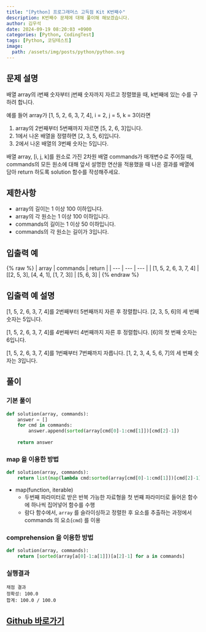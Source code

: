 ```yaml
---
title: "[Python] 프로그래머스 고득점 Kit K번째수"
description: K번째수 문제에 대해 풀이해 해보겠습니다.
author: 김우석
date: 2024-09-19 08:20:03 +0900
categories: [Python, CodingTest]
tags: [Python, 코딩테스트]
image:
  path: /assets/img/posts/python/python.svg
---
```


## 문제 설명
배열 array의 i번째 숫자부터 j번째 숫자까지 자르고 정렬했을 때, k번째에 있는 수를 구하려 합니다.

예를 들어 array가 [1, 5, 2, 6, 3, 7, 4], i = 2, j = 5, k = 3이라면

1. array의 2번째부터 5번째까지 자르면 [5, 2, 6, 3]입니다.
2. 1에서 나온 배열을 정렬하면 [2, 3, 5, 6]입니다.
3. 2에서 나온 배열의 3번째 숫자는 5입니다.

배열 array, [i, j, k]를 원소로 가진 2차원 배열 commands가 매개변수로 주어질 때, commands의 모든 원소에 대해 앞서 설명한 연산을 적용했을 때 나온 결과를 배열에 담아 return 하도록 solution 함수를 작성해주세요.


## 제한사항
- array의 길이는 1 이상 100 이하입니다.
- array의 각 원소는 1 이상 100 이하입니다.
- commands의 길이는 1 이상 50 이하입니다.
- commands의 각 원소는 길이가 3입니다.


## 입출력 예
{% raw %}
| array | commands | return |
| --- | --- | --- |
| \[1, 5, 2, 6, 3, 7, 4\] | \[\[2, 5, 3\], \[4, 4, 1\], \[1, 7, 3\]\] | \[5, 6, 3\] |
{% endraw %}


## 입출력 예 설명
[1, 5, 2, 6, 3, 7, 4]를 2번째부터 5번째까지 자른 후 정렬합니다. [2, 3, 5, 6]의 세 번째 숫자는 5입니다.

[1, 5, 2, 6, 3, 7, 4]를 4번째부터 4번째까지 자른 후 정렬합니다. [6]의 첫 번째 숫자는 6입니다.

[1, 5, 2, 6, 3, 7, 4]를 1번째부터 7번째까지 자릅니다. [1, 2, 3, 4, 5, 6, 7]의 세 번째 숫자는 3입니다.


## 풀이 

### 기본 풀이
```python
def solution(array, commands):
    answer = []
    for cmd in commands:
        answer.append(sorted(array[cmd[0]-1:cmd[1]])[cmd[2]-1]) 
    
    return answer
```

### map 을 이용한 방법
```python
def solution(array, commands):
    return list(map(lambda cmd:sorted(array[cmd[0]-1:cmd[1]])[cmd[2]-1], commands))
```
- map(function, iterable)
    - 두번째 파라미터로 받은 반복 가능한 자료형을 첫 번쨰 파라미터로 들어온 함수에 하나씩 집어넣어 함수를 수행
    - 람다 함수에서, `array` 를 슬라이싱하고 정렬한 후 요소를 추출하는 과정에서 commands 의 요소(`cmd`) 를 이용

### comprehension 을 이용한 방법
```python
def solution(array, commands):
    return [sorted(array[a[0]-1:a[1]])[a[2]-1] for a in commands]
```

### 실행결과
```
채점 결과
정확성: 100.0
합계: 100.0 / 100.0
```


## [Github 바로가기](https://github.com/kr-goos/coding-test-solutions/blob/master/programmers/HighScoreKit/sorting/kth_number/solution.py)